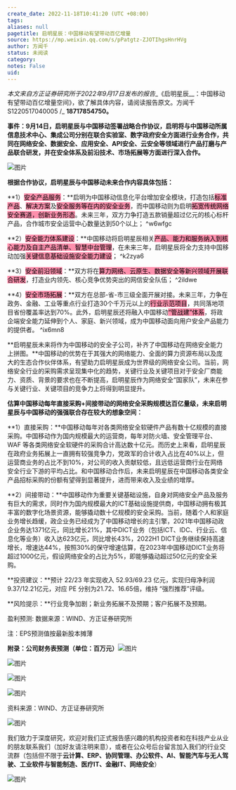 ```yaml
---
create_date: 2022-11-18T10:41:20 (UTC +08:00)
tags: 
aliases: null
pagetitle: 启明星辰：中国移动有望带动百亿增量
source: https://mp.weixin.qq.com/s/pPatgtz-ZJOTIhgsHnrHVg
author: 方闻千
status: 未阅读
category: 
notes: False
uid: 
---
```


_本文来自方正证券研究所于2022年9月17日发布的报告__《启明星辰__：中国移动有望带动百亿增量空间》，欲了解具体内容，请阅读报告原文。方闻千S1220517040005 /_ ____18717854750。____

**事件：9月14日，启明星辰与中国移动签署战略合作协议，启明将与中国移动所属信息技术中心、集成公司分别在联合实验室、数字政府安全方面进行业务合作，共同在网络安全、数据安全、应用安全、API安全、云安全等领域进行产品打磨与产品联合研发，并在安全体系及前沿技术、市场拓展等方面进行深入合作。**

![图片](https://mmbiz.qpic.cn/mmbiz_png/MDzoJEtx4cicg95px0dEHMuyjduXr4hHuKfgkwQSE2VpVrWyRgmwBmQ8383pQIaJSlgdzCwEzmsib4CxNiaCsgCEA/640?wx_fmt=png&wxfrom=5&wx_lazy=1&wx_co=1)

**根据合作协议，启明星辰与中国移动未来合作内容具体包括：**  

**1）<mark style="background: #FF5582A6;">安全产品服务</mark>：**启明为中国移动信息化平台增加安全模块，打造包括<mark style="background: #FF5582A6;">标准产品</mark>、<mark style="background: #FF5582A6;">解决方案</mark>及<mark style="background: #FF5582A6;">安全服务等在内的安全业务</mark>，而中国移动则为启明<mark style="background: #FF5582A6;">拓宽传统网络安全赛道，创新业务形态</mark>。未来三年，双方力争打造五款销量超过亿元的核心标杆产品，合作城市安全运营中心数量达到50个以上； ^w6wfgc

**2）<mark style="background: #FF5582A6;">安全能力体系建设</mark>：**中国移动将启明星辰相关<mark style="background: #FF5582A6;">产品、能力和服务纳入到核心能力及自主产品清单、智慧中台管理</mark>，在未来三年，启明星辰将全力支持中国移动加强<mark style="background: #FF5582A6;">关键信息基础设施安全能力建设</mark>； ^k2zya6

**3）<mark style="background: #FF5582A6;">安全前沿领域</mark>：**双方将在<mark style="background: #FF5582A6;">算力网络、云原生、数据安全等新兴领域开展联合研发</mark>，打造业内领先、核心竞争优势突出的网信安全队伍； ^2ildwe

**4）<mark style="background: #FF5582A6;">安全市场拓展</mark>：**双方在总部-省-市三级全面开展对接。未来三年，力争在政务、金融、工业等重点行业打造30个千万元以上的<mark style="background: #FF5582A6;">行业示范项目</mark>，共同落地项目省份覆盖率达到70%。此外，启明星辰还将融入中国移动<mark style="background: #FF5582A6;">“管战建”体系</mark>，将政企端安全能力延伸到个人、家庭、新兴领域，成为中国移动面向用户安全产品能力的提供者。 ^ix6mn8

**启明星辰未来将作为中国移动的安全子公司，补齐了中国移动在网络安全能力上拼图。**中国移动的优势在于其强大的网络能力、全面的算力资源布局以及庞大的生态合作伙伴体系，有望助力启明星辰成为世界级的网络安全公司。当前，网络安全行业的采购需求呈现集中化的趋势，关键行业及关键项目对于安全厂商能力、资质、背景的要求也在不断提高，启明星辰作为网络安全“国家队”，未来在参与关键行业、关键项目的竞争力上将得到明显提升。

**估算中国移动每年直接采购+间接带动的网络安全采购规模达百亿量级，未来启明星辰与中国移动的强强联合存在较大的想象空间：**

**1）直接采购：**中国移动每年对各类网络安全软硬件产品有数十亿规模的直接采购。中国移动作为国内规模最大的运营商，每年对防火墙、安全管理平台、WAF 等各类网络安全软硬件的采购合计高达数十亿元。而历史上来看，启明星辰在政府业务拓展上一直拥有较强竞争力，党政军的合计收入占比在40%以上，但运营商业务的占比不到10%，对公司的收入贡献较低，且远低运营商行业在网络安全行业下游的平均占比。和中国移动合作后，未来启明星辰在中国移动各类安全产品招标采购的份额有望得到显著提升，进而带来收入及业绩的增厚。

**2）间接带动：**中国移动作为重要关键基础设施，自身对网络安全产品及服务有巨大的需求，同时作为国内规模最大的ICT基础设施提供商，中国移动拥有极其丰富的数字化场景资源，能够撬动数十亿规模的安全采购。当前，随着个人和家庭业务增长趋缓，政企业务已经成为了中国移动增长的主引擎，2021年中国移动政企业务达1371亿元，同比增长21%，其中DICT业务（包括ICT、IDC、行业云、信息化等业务）收入达623亿元，同比增长43%，2022H1 DICT业务继续保持高速增长，增速达44%，按照30%的保守增速估算，在2023年中国移动DICT业务将超过1000亿元，假设网络安全的占比为5%，即能够撬动超过50亿元的安全采购。

**投资建议：**预计 22/23 年实现收入 52.93/69.23 亿元，实现归母净利润9.37/12.21亿元，对应 PE 分别为21.72、16.65倍，维持 “强烈推荐”评级。

**风险提示：**行业竞争加剧；新业务拓展不及预期；客户拓展不及预期。

盈利预测: 数据来源：WIND、方正证券研究所

注：EPS预测值按最新股本摊薄

**附录：公司财务表预测（单位：百万元）**![图片](https://mmbiz.qpic.cn/mmbiz_png/MDzoJEtx4c9PhJrvOUVIY1cMkHVS5HIkblgicMNQjdxaZs7WAQiaJwiblReMBPHQkiaZXIoibXPFIaCVBUvjrqNX0oQ/640?wx_fmt=png&wxfrom=5&wx_lazy=1&wx_co=1)

![图片](https://mmbiz.qpic.cn/mmbiz_png/MDzoJEtx4c9PhJrvOUVIY1cMkHVS5HIks0KH4iaicg2TqrRbAtk4JLibIQCbL5EWQHibS0c18L2CC70pY1CVpXF7eA/640?wx_fmt=png&wxfrom=5&wx_lazy=1&wx_co=1)

![图片](https://mmbiz.qpic.cn/mmbiz_png/MDzoJEtx4c9PhJrvOUVIY1cMkHVS5HIkDSh1bQxIabgu4XLrXtqrtZhQlN0xglqnQZ1dbsw0FwJOZ6WKlArlHA/640?wx_fmt=png&wxfrom=5&wx_lazy=1&wx_co=1)

![图片](https://mmbiz.qpic.cn/mmbiz_png/MDzoJEtx4c9PhJrvOUVIY1cMkHVS5HIkKbAKsKH7fKNP6yBEoDiae2PPp6l3m7UjSFvRIEpibfibzAMsFlrF6xqTA/640?wx_fmt=png&wxfrom=5&wx_lazy=1&wx_co=1)

资料来源：WIND、方正证券研究所  

![图片](https://mmbiz.qpic.cn/mmbiz_png/MDzoJEtx4c9iaxj1CKXXz0DAXGnfN2j6UtlZoLuVEugne1hMlVGEWFLTVvfsIMakXO0gAl95YP0D1t1VhF0SNmw/640?wx_fmt=png&wxfrom=5&wx_lazy=1&wx_co=1)

我们致力于深度研究，欢迎对我们正式报告感兴趣的机构投资者和在科技产业从业的朋友联系我们（加好友请注明来意），或者在公众号后台留言加入我们的行业交流群（包括但不限于**云计算、ERP、协同管理、办公软件、AI、智能汽车与无人驾驶、工业软件与智能制造、医疗IT、金融IT、网络安全**）

![图片](https://mmbiz.qpic.cn/mmbiz_png/MDzoJEtx4c9PhJrvOUVIY1cMkHVS5HIkMQIZ7ZVwmWgRzZ2uZFiawxCRkPO64r1EsCibKqVoFhoW5UWKcRxHbI7Q/640?wx_fmt=png&wxfrom=5&wx_lazy=1&wx_co=1)
